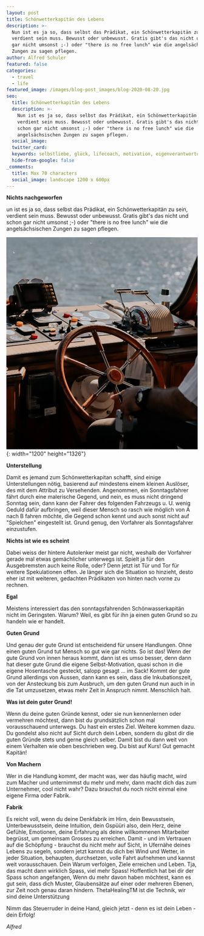 ```yaml
---
layout: post
title: Schönwetterkapitän des Lebens
description: >-
  Nun ist es ja so, dass selbst das Prädikat, ein Schönwetterkapitän zu sein,
  verdient sein muss. Bewusst oder unbewusst. Gratis gibt's das nicht und schon
  gar nicht umsonst ;-) oder "there is no free lunch" wie die angelsächsischen
  Zungen zu sagen pflegen. 
author: Alfred Schuler
featured: false
categories:
  - travel
  - life
featured_image: /images/blog-post_images/blog-2020-08-20.jpg
seo:
  title: Schönwetterkapitän des Lebens
  description: >-
    Nun ist es ja so, dass selbst das Prädikat, ein Schönwetterkapitän zu sein,
    verdient sein muss. Bewusst oder unbewusst. Gratis gibt's das nicht und
    schon gar nicht umsonst ;-) oder "there is no free lunch" wie die
    angelsächsischen Zungen zu sagen pflegen.
  social_image:
  twitter_card:
  keywords: selbstliebe, glück, lifecoach, motivation, eigenverantwortung, philosophie
  hide-from-google: false
_comments:
  title: Max 70 characters
  social_image: landscape 1200 x 600px
---
```

**Nichts nachgeworfen**

un ist es ja so, dass selbst das Prädikat, ein Schönwetterkapitän zu sein, verdient sein muss. Bewusst oder unbewusst. Gratis gibt's das nicht und schon gar nicht umsonst ;-) oder "there is no free lunch" wie die angelsächsischen Zungen zu sagen pflegen.

![](/images/blog-post_images/blog-2020-08-20.jpg){: width="1200" height="1326"}

**Unterstellung**

Damit es jemand zum Schönwetterkapitan schafft, sind einige Unterstellungen nötig, basierend auf mindestens einem kleinen Auslöser, des mit dem Attribut zu Versehenden. Angenommen, ein Sonntagsfahrer fährt durch eine malerische Gegend, und nein, es muss nicht dringend Sonntag sein, dann kann der Fahrer des folgenden Fahrzeugs u. U. wenig Geduld dafür aufbringen, weil dieser Mensch so rasch wie möglich von A nach B fahren möchte, die Gegend schon kennt und auch sonst nicht auf "Spielchen" eingestellt ist. Grund genug, den Vorfahrer als Sonntagsfahrer einzustufen.

**Nichts ist wie es scheint**

Dabei weiss der hintere Autolenker meist gar nicht, weshalb der Vorfahrer gerade mal etwas gemächlicher unterwegs ist. Spielt ja für den Ausgebremsten auch keine Rolle, oder? Denn jetzt ist Tür und Tor für weitere Spekulationen offen. Je länger sich die Situation so hinzieht, desto eher ist mit weiteren, gedachten Prädikaten von hinten nach vorne zu rechnen.

**Egal**

Meistens interessiert das den sonntagsfahrenden Schönwasserkapitän nicht im Geringsten. Warum? Weil, es gibt für ihn ja einen guten Grund so zu handeln wie er handelt.

**Guten Grund**

Und genau der gute Grund ist entscheidend für unsere Handlungen. Ohne einen guten Grund tut Mensch so gut wie gar nichts. So ist das\! Wenn der gute Grund von innen heraus kommt, dann ist es umso besser, denn dann hat dieser gute Grund die eigene Selbst-Motivation, quasi schon in die eigene Hosentasche gesteckt, salopp gesagt ... im Sack\! Kommt der gute Grund allerdings von Aussen, dann kann es sein, dass die Inkubationszeit, von der Ansteckung bis zum Ausbruch, um den guten Grund nun auch in in die Tat umzusetzen, etwas mehr Zeit in Anspruch nimmt. Menschlich halt.

**Was ist dein guter Grund\!**

Wenn du deine guten Gründe kennst, oder sie nun kennenlernen oder vermehren möchtest, dann bist du grundsätzlich schon mal vorausschauend unterwegs. Du hast ein erstes Ziel. Weitere kommen dazu. Du gondelst also nicht auf Sicht durch dein Leben, sondern du gibst dir die guten Gründe stets und gerne gleich selber. Damit bist du dann weit von einem Verhalten wie oben beschrieben weg. Du bist auf Kurs\! Gut gemacht Kapitän\!

**Von Machern**

Wer in die Handlung kommt, der macht was, wer das häufig macht, wird zum Macher und unternimmst du mehr und mehr, dann macht dich das zum Unternehmer, cool nicht wahr? Dazu brauchst du noch nicht einmal eine eigene Firma oder Fabrik.

**Fabrik**

Es reicht voll, wenn du deine Denkfabrik im Hirn, dein Bewusstsein, Unterbewusstsein, deine Intuition, dein Gspüüri also, dein Herz, deine Gefühle, Emotionen, deine Erfahrung als deine willkommenen Mitarbeiter begrüsst, um gemeinsam Grosses zu erreichen. Damit - und im Vertrauen auf die Schöpfung - brauchst du nicht mehr auf Sicht, in Ufernähe deines Lebens zu segeln, sondern jetzt kannst du dich bei Wind und Wetter, in jeder Situation, behaupten, durchsetzen, volle Fahrt aufnehmen und kannst weit vorausschauen. Dein Warum verfolgen, Ziele erreichen und Leben. Tja, das macht dann wirklich Spass, viel mehr Spass\! Hoffentlich hat bei dir der Spass schon angefangen, Wenn du mehr davon haben möchtest, kann es gut sein, dass dich Muster, Glaubensätze auf einer oder mehreren Ebenen, zur Zeit noch genau daran hindern. ThetaHealingTM ist die Technik, wir sind deine Unterstützung

Nimm das Steuerruder in deine Hand, gleich jetzt - denn es ist dein Leben - dein Erfolg\!

*Alfred*
